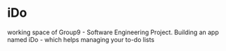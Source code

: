 iDo
===

working space of Group9 - Software Engineering Project. Building an app named iDo - which helps managing your to-do lists

